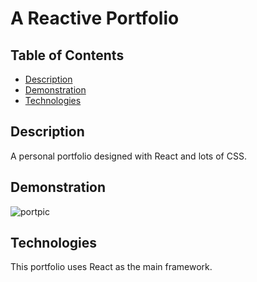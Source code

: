 # A Reactive Portfolio

## Table of Contents

- [Description](#description)
- [Demonstration](#demonstration)
- [Technologies](#technologies)

## Description

A personal portfolio designed with React and lots of CSS.

## Demonstration
![portpic](https://github.com/rismahjo/a-reactive-portfolio/assets/113956697/91f2ca87-e278-4611-aed9-09f81153799c)

## Technologies

This portfolio uses React as the main framework.
